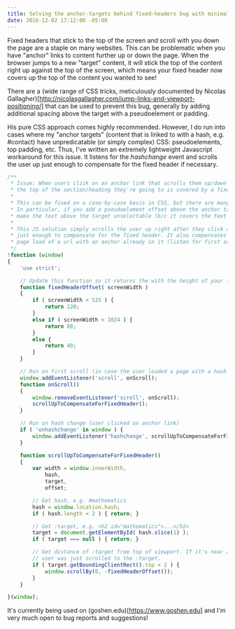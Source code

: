 ```yaml
---
title: Solving the anchor-targets behind fixed-headers bug with minimal Javascript
date: 2016-12-02 17:12:00 -05:00
---
```


Fixed headers that stick to the top of the screen and scroll with you down the page are a staple on many websites. This can be problematic when you have "anchor" links to content further up or down the page. When the browser jumps to a new "target" content, it will stick the top of the content right up against the top of the screen, which means your fixed header now covers up the top of the content you wanted to see!

There are a (wide range of CSS tricks, meticulously documented by Nicolas Gallagher)[http://nicolasgallagher.com/jump-links-and-viewport-positioning/] that can be used to prevent this bug, generally by adding additional spacing above the target with a pseudoelement or padding. 

His pure CSS approach comes highly recommended. However, I do run into cases where my "anchor targets" (content that is linked to with a hash, e.g. #contact) have unpredicatable (or simply complex) CSS: pseudoelements, top padding, etc. Thus, I've written an extremely lightweight Javascript workaround for this issue. It listens for the *hashchange* event and scrolls the user up just enough to compensate for the fixed header if necessary.

```javascript
/**
 * Issue: When users click on an anchor link that scrolls them up/down the page,
 * the top of the section/heading they're going to is covered by a fixed header.
 *
 * This can be fixed on a case-by-case basis in CSS, but there are many gotchas!
 * In particular, if you add a pseudoelement offset above the anchor target, it might
 * make the text above the target unselectable (b/c it covers the text up)
 *
 * This JS solution simply scrolls the user up right after they click on the anchor,
 * just enough to compensate for the fixed header. It also compensates for the initial
 * page load of a url with an anchor already in it (listen for first scroll).
 */
!function (window) 
{
	'use strict';

	// Update this function so it returns the with the height of your fixed headers
	function fixedHeaderOffset( screenWidth ) 
	{
		if ( screenWidth < 525 ) {
			return 120;
		}
		else if ( screenWidth < 1024 ) {
			return 88;
		}
		else {
			return 40;	
		}
	}

	// Run on first scroll (in case the user loaded a page with a hash that automatically scrolls down)
	window.addEventListener('scroll', onScroll);
	function onScroll()
	{
		window.removeEventListener('scroll', onScroll);
		scrollUpToCompensateForFixedHeader();
	}

	// Run on hash change (user clicked on anchor link)
	if ( 'onhashchange' in window ) {
		window.addEventListener('hashchange', scrollUpToCompensateForFixedHeader);
	}

	function scrollUpToCompensateForFixedHeader()
	{
		var width = window.innerWidth,
			hash, 
			target, 
			offset;

		// Get hash, e.g. #mathematics
		hash = window.location.hash;
		if ( hash.length < 2 ) { return; }

		// Get :target, e.g. <h2 id="mathematics">...</h2>
		target = document.getElementById( hash.slice(1) );
		if ( target === null ) { return; }

		// Get distance of :target from top of viewport. If it's near zero, we assume that the 
		// user was just scrolled to the :target.
		if ( target.getBoundingClientRect().top < 2 ) {
			window.scrollBy(0, -fixedHeaderOffset());
		}
	}

}(window);
````

It's currently being used on (goshen.edu)[https://www.goshen.edu] and I'm very much open to bug reports and suggestions!